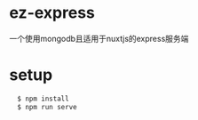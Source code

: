# ez-express
一个使用mongodb且适用于nuxtjs的express服务端  
# setup
```bash
  $ npm install   
  $ npm run serve 
